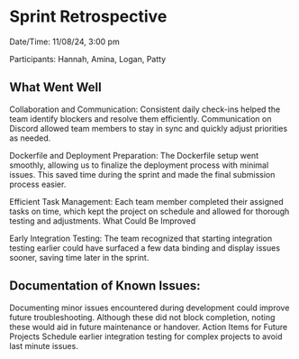 # Sprint Retrospective

Date/Time: 11/08/24, 3:00 pm

Participants: Hannah, Amina, Logan, Patty

## What Went Well

Collaboration and Communication:
Consistent daily check-ins helped the team identify blockers and resolve them efficiently. Communication on Discord allowed team members to stay in sync and quickly adjust priorities as needed.

Dockerfile and Deployment Preparation:
The Dockerfile setup went smoothly, allowing us to finalize the deployment process with minimal issues. This saved time during the sprint and made the final submission process easier.

Efficient Task Management:
Each team member completed their assigned tasks on time, which kept the project on schedule and allowed for thorough testing and adjustments.
What Could Be Improved

Early Integration Testing:
The team recognized that starting integration testing earlier could have surfaced a few data binding and display issues sooner, saving time later in the sprint.

## Documentation of Known Issues:
Documenting minor issues encountered during development could improve future troubleshooting. Although these did not block completion, noting these would aid in future maintenance or handover.
Action Items for Future Projects
Schedule earlier integration testing for complex projects to avoid last minute issues.